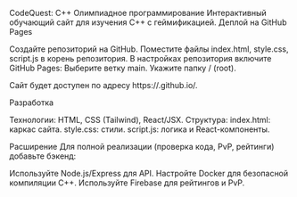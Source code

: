 CodeQuest: C++ Олимпиадное программирование
Интерактивный обучающий сайт для изучения C++ с геймификацией.
Деплой на GitHub Pages

Создайте репозиторий на GitHub.
Поместите файлы index.html, style.css, script.js в корень репозитория.
В настройках репозитория включите GitHub Pages:
Выберите ветку main.
Укажите папку / (root).


Сайт будет доступен по адресу https://<username>.github.io/<repository>.

Разработка

Технологии: HTML, CSS (Tailwind), React/JSX.
Структура:
index.html: каркас сайта.
style.css: стили.
script.js: логика и React-компоненты.



Расширение
Для полной реализации (проверка кода, PvP, рейтинги) добавьте бэкенд:

Используйте Node.js/Express для API.
Настройте Docker для безопасной компиляции C++.
Используйте Firebase для рейтингов и PvP.

